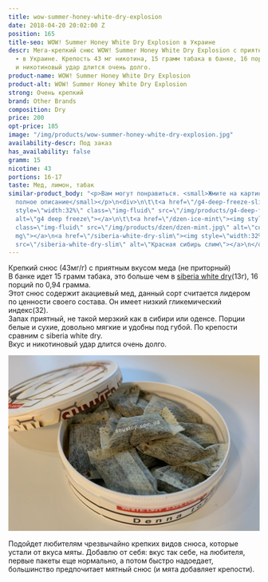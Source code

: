 ```yaml
---
title: wow-summer-honey-white-dry-explosion
date: 2018-04-20 20:02:00 Z
position: 165
title-seo: WOW! Summer Honey White Dry Explosion в Украине
descr: Мега-крепкий снюс WOW! Summer Honey White Dry Explosion с приятным вкусом меда
  - в Украине. Крепость 43 мг никотина, 15 грамм табака в банке, 16 порций.  Вкус
  и никотиновый удар длится очень долго.
product-name: WOW! Summer Honey White Dry Explosion
product-alt: WOW! Summer Honey White Dry Explosion
strong: Очень крепкий
brand: Other Brands
composition: Dry
price: 200
opt-price: 185
image: "/img/products/wow-summer-honey-white-dry-explosion.jpg"
availability-descr: Под заказ
has_availability: false
gramm: 15
nicotine: 43
portions: 16-17
taste: Мед, лимон, табак
similar-product_body: "<p>Вам могут понравиться. <small>Жмите на картинки и читайте
  полное описание</small></p>\n<div>\n\t\t<a href=\"/g4-deep-freeze-slim-all-white\"><img
  style=\"width:32%\" class=\"img-fluid\" src=\"/img/products/g4-deep-freeze.jpg\"
  alt=\"g4 deep freeze\"></a>\n\t\t<a href=\"/dzen-ice-mint\"><img style=\"width:32%\"
  class=\"img-fluid\" src=\"/img/products/dzen/dzen-mint.jpg\" alt=\"снюс dzen 50
  mg\"></a>\n<a href=\"/siberia-white-dry-slim\"><img style=\"width:32%\" class=\"img-fluid\"
  src=\"/siberia-white-dry-slim\" alt=\"Красная сибирь слим\"></a>\n</div>"
---
```


Крепкий снюс (43мг/г) с приятным вкусом меда (не приторный)<br>
В банке идет 15 грамм табака, это больше чем в [siberia white dry](/siberia-white)(13г), 16 порций по 0,94 грамма.<br>
Этот снюс содержит акациевый мед, данный сорт считается лидером по ценности своего состава. Он имеет низкий гликемический индекс(32).<br>
Запах приятный, не такой мерзкий как в сибири или оденсе. Порции белые и сухие, довольно мягкие и удобны под губой. По крепости сравним с siberia white dry.<br>
Вкус и никотиновый удар длится очень долго.<br>
<div class="popup-gallery d-flex mb-3">
	<a href="/img/products/wow/wow-white-dry-open.jpg" title="Пакеты white dry"><img class="img-fluid" src="/img/products/wow/wow-white-dry-open.jpg" alt="wow summer honey white dry open"></a>
</div>

Подойдет любителям чрезвычайно крепких видов снюса, которые устали от вкуса мяты.
Добавлю от себя: вкус так себе, на любителя, первые пакеты еще нормально, а потом быстро надоедает, большинство предпочитает мятный снюс (и мята добавляет крепости).